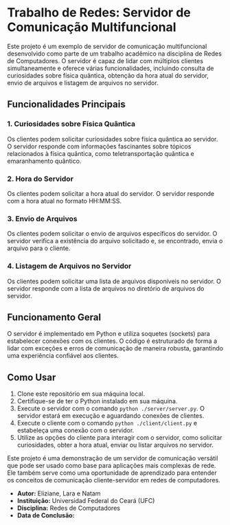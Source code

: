 # Trabalho de Redes: Servidor de Comunicação Multifuncional

Este projeto é um exemplo de servidor de comunicação multifuncional desenvolvido como parte de um trabalho acadêmico na disciplina de Redes de Computadores. O servidor é capaz de lidar com múltiplos clientes simultaneamente e oferece várias funcionalidades, incluindo consulta de curiosidades sobre física quântica, obtenção da hora atual do servidor, envio de arquivos e listagem de arquivos no servidor.

## Funcionalidades Principais

### 1. Curiosidades sobre Física Quântica
Os clientes podem solicitar curiosidades sobre física quântica ao servidor. O servidor responde com informações fascinantes sobre tópicos relacionados à física quântica, como teletransportação quântica e emaranhamento quântico.

### 2. Hora do Servidor
Os clientes podem solicitar a hora atual do servidor. O servidor responde com a hora atual no formato HH:MM:SS.

### 3. Envio de Arquivos
Os clientes podem solicitar o envio de arquivos específicos do servidor. O servidor verifica a existência do arquivo solicitado e, se encontrado, envia o arquivo para o cliente.

### 4. Listagem de Arquivos no Servidor
Os clientes podem solicitar uma lista de arquivos disponíveis no servidor. O servidor responde com a lista de arquivos no diretório de arquivos do servidor.

## Funcionamento Geral
O servidor é implementado em Python e utiliza soquetes (sockets) para estabelecer conexões com os clientes. O código é estruturado de forma a lidar com exceções e erros de comunicação de maneira robusta, garantindo uma experiência confiável aos clientes.

## Como Usar
1. Clone este repositório em sua máquina local.
2. Certifique-se de ter o Python instalado em sua máquina.
3. Execute o servidor com o comando `python ./server/server.py`. O servidor estará em execução e aguardando conexões de clientes.
4. Execute o cliente com o comando `python ./client/client.py` e estabeleça uma conexão com o servidor.
5. Utilize as opções do cliente para interagir com o servidor, como solicitar curiosidades, obter a hora atual, enviar ou listar arquivos no servidor.

Este projeto é uma demonstração de um servidor de comunicação versátil que pode ser usado como base para aplicações mais complexas de rede. Ele também serve como uma oportunidade de aprendizado para entender os conceitos de comunicação cliente-servidor em redes de computadores.

* **Autor:** Eliziane, Lara e Natam
* **Instituição:** Universidad Federal do Ceará (UFC)
* **Disciplina:** Redes de Computadores
* **Data de Conclusão:**
